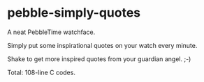 # pebble-simply-quotes

A neat PebbleTime watchface.

Simply put some inspirational quotes on your watch every minute. 

Shake to get more inspired quotes from your guardian angel. ;-)

Total: 108-line C codes.
